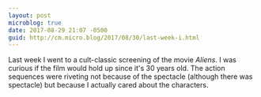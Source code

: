 ```yaml
---
layout: post
microblog: true
date: 2017-08-29 21:07 -0500
guid: http://cm.micro.blog/2017/08/30/last-week-i.html
---
```

Last week I went to a cult-classic screening of the movie _Aliens_. I was curious if the film would hold up since it's 30 years old. The action sequences were riveting not because of the spectacle (although there was spectacle) but because I actually cared about the characters. 
